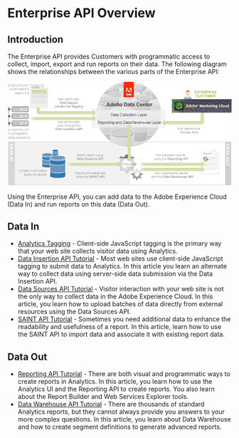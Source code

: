 # Enterprise API Overview

 

## Introduction

The Enterprise API provides Customers with programmatic access to collect, import, export and run reports on their data. The following diagram shows the relationships between the various parts of the Enterprise API:

![](graphics/get-started-enterprise-api-figure-1.png)

Using the Enterprise API, you can add data to the Adobe Experience Cloud (Data In) and run reports on this data (Data Out).

## Data In

- [Analytics Tagging](https://marketing.adobe.com/resources/help/en_US/sc/implement/) - Client-side JavaScript tagging is the primary way that your web site collects visitor data using Analytics.
- [Data Insertion API Tutorial](c_Data_Insertion_Overview.md#) - Most web sites use client-side JavaScript tagging to submit data to Analytics. In this article you learn an alternate way to collect data using server-side data submission via the Data Insertion API.
- [Data Sources API Tutorial](c_Data_Sources_Overview.md#) - Visitor interaction with your web site is not the only way to collect data in the Adobe Experience Cloud. In this article, you learn how to upload batches of data directly from external resources using the Data Sources API.
- [SAINT API Tutorial](c_SAINT_API_Overview.md#) - Sometimes you need additional data to enhance the readability and usefulness of a report. In this article, learn how to use the SAINT API to import data and associate it with existing report data.

## Data Out

- [Reporting API Tutorial](c_Reporting_API_Tutorial.md#) - There are both visual and programmatic ways to create reports in Analytics. In this article, you learn how to use the Analytics UI and the Reporting API to create reports. You also learn about the Report Builder and Web Services Explorer tools.
- [Data Warehouse API Tutorial](c_data_warehouse_API_tutorial.md#) - There are thousands of standard Analytics reports, but they cannot always provide you answers to your more complex questions. In this article, you learn about Data Warehouse and how to create segment definitions to generate advanced reports.

